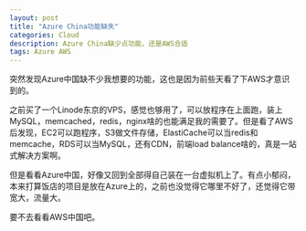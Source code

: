 ```yaml
---
layout: post
title: "Azure China功能缺失"
categories: Cloud
description: Azure China缺少点功能，还是AWS合适
tags: Azure AWS
---
```

突然发现Azure中国缺不少我想要的功能，这也是因为前些天看了下AWS才意识到的。

之前买了一个Linode东京的VPS，感觉也够用了，可以放程序在上面跑，装上MySQL，memcached，redis，nginx啥的也能满足我的需要了。但是看了AWS后发现，EC2可以跑程序，S3做文件存储，ElastiCache可以当redis和memcache，RDS可以当MySQL，还有CDN，前端load balance啥的，真是一站式解决方案啊。

但是看看Azure中国，好像又回到全部得自己装在一台虚拟机上了。有点小郁闷，本来打算饭店的项目是放在Azure上的，之前也没觉得它哪里不好了，还觉得它带宽大，流量大。

要不去看看AWS中国吧。
